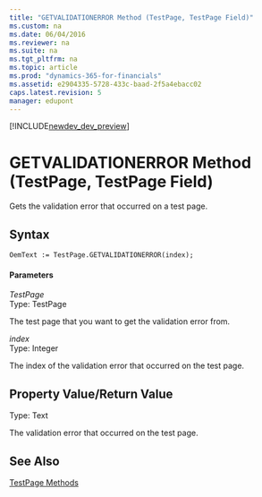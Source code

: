 ```yaml
---
title: "GETVALIDATIONERROR Method (TestPage, TestPage Field)"
ms.custom: na
ms.date: 06/04/2016
ms.reviewer: na
ms.suite: na
ms.tgt_pltfrm: na
ms.topic: article
ms.prod: "dynamics-365-for-financials"
ms.assetid: e2904335-5728-433c-baad-2f5a4ebacc02
caps.latest.revision: 5
manager: edupont
---
```


[!INCLUDE[newdev_dev_preview](../includes/newdev_dev_preview.md)]

# GETVALIDATIONERROR Method (TestPage, TestPage Field)
Gets the validation error that occurred on a test page.  
  
## Syntax  
  
```  
OemText := TestPage.GETVALIDATIONERROR(index);  
```  
  
#### Parameters  
 *TestPage*  
 Type: TestPage  
  
 The test page that you want to get the validation error from.  
  
 *index*  
 Type: Integer  
  
 The index of the validation error that occurred on the test page.  
  
## Property Value/Return Value  
 Type: Text  
  
 The validation error that occurred on the test page.  
  
## See Also  
 [TestPage Methods](devenv-TestPage-Methods.md)